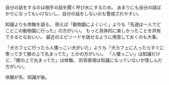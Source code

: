 自分の話をするのは相手の話を聞く呼び水にするため。
あまりにも自分の話ばかりになってもいけないし、自分の話をしないのも警戒されやすい。

知識よりも体験を語る。
例えば「動物園によくいく」よりも「先週は一人でどこどこの動物園に行った」の方がいい。
もっと具体的に楽しかったことを共有できるとなおいい。
最近のエピソードを話せるように用意しておくのも大事。

「犬カフェに行ったら人懐っこい犬がいた」よりも「犬カフェに入ったらすぐに寄ってきて膝の上で丸まってた」とかの方がいい。
「人懐っこい」は知識だけど、「膝の上で丸まってた」は体験。
形容表現は知識になっていないか怪しんだ方がいい。

体験が先、知識が後。
